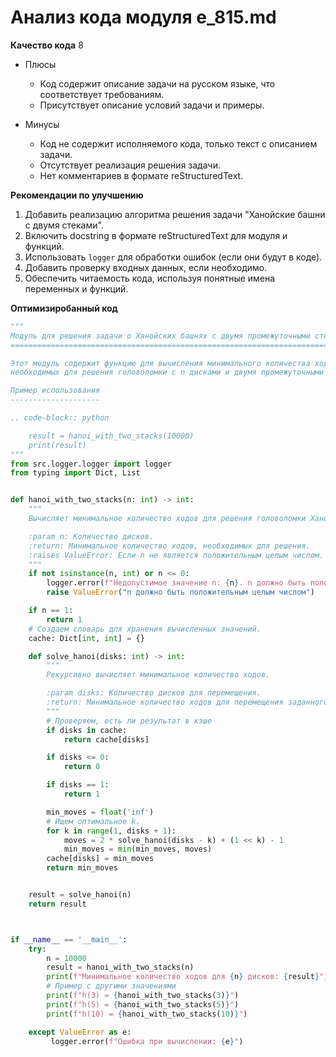 # Анализ кода модуля e_815.md

**Качество кода**
8
-  Плюсы
    - Код содержит описание задачи на русском языке, что соответствует требованиям.
    - Присутствует описание условий задачи и примеры.

-  Минусы
    - Код не содержит исполняемого кода, только текст с описанием задачи.
    - Отсутствует реализация решения задачи.
    - Нет комментариев в формате reStructuredText.

**Рекомендации по улучшению**
1. Добавить реализацию алгоритма решения задачи "Ханойские башни с двумя стеками".
2. Включить docstring в формате reStructuredText для модуля и функций.
3. Использовать `logger` для обработки ошибок (если они будут в коде).
4. Добавить проверку входных данных, если необходимо.
5. Обеспечить читаемость кода, используя понятные имена переменных и функций.

**Оптимизиробанный код**

```python
"""
Модуль для решения задачи о Ханойских башнях с двумя промежуточными стержнями.
==========================================================================

Этот модуль содержит функцию для вычисления минимального количества ходов,
необходимых для решения головоломки с n дисками и двумя промежуточными стержнями.

Пример использования
--------------------

.. code-block:: python

    result = hanoi_with_two_stacks(10000)
    print(result)
"""
from src.logger.logger import logger
from typing import Dict, List


def hanoi_with_two_stacks(n: int) -> int:
    """
    Вычисляет минимальное количество ходов для решения головоломки Ханойские башни с двумя стеками.

    :param n: Количество дисков.
    :return: Минимальное количество ходов, необходимых для решения.
    :raises ValueError: Если n не является положительным целым числом.
    """
    if not isinstance(n, int) or n <= 0:
        logger.error(f"Недопустимое значение n: {n}. n должно быть положительным целым числом.")
        raise ValueError("n должно быть положительным целым числом")

    if n == 1:
        return 1
    # Создаем словарь для хранения вычисленных значений.
    cache: Dict[int, int] = {}

    def solve_hanoi(disks: int) -> int:
        """
        Рекурсивно вычисляет минимальное количество ходов.

        :param disks: Количество дисков для перемещения.
        :return: Минимальное количество ходов для перемещения заданного количества дисков.
        """
        # Проверяем, есть ли результат в кэше
        if disks in cache:
            return cache[disks]

        if disks <= 0:
            return 0

        if disks == 1:
            return 1

        min_moves = float('inf')
        # Ищем оптимальное k.
        for k in range(1, disks + 1):
            moves = 2 * solve_hanoi(disks - k) + (1 << k) - 1
            min_moves = min(min_moves, moves)
        cache[disks] = min_moves
        return min_moves


    result = solve_hanoi(n)
    return result



if __name__ == '__main__':
    try:
        n = 10000
        result = hanoi_with_two_stacks(n)
        print(f"Минимальное количество ходов для {n} дисков: {result}")
        # Пример с другими значениями
        print(f"h(3) = {hanoi_with_two_stacks(3)}")
        print(f"h(5) = {hanoi_with_two_stacks(5)}")
        print(f"h(10) = {hanoi_with_two_stacks(10)}")

    except ValueError as e:
         logger.error(f"Ошибка при вычислении: {e}")

```